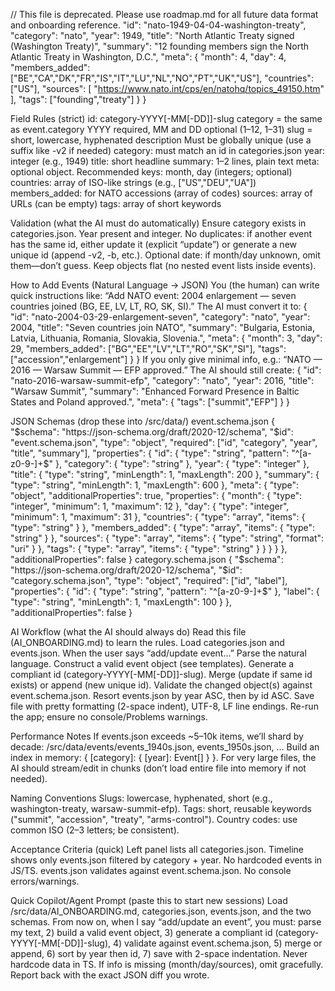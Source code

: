 
// This file is deprecated. Please use roadmap.md for all future data format and onboarding reference.
	"id": "nato-1949-04-04-washington-treaty",
	"category": "nato",
	"year": 1949,
	"title": "North Atlantic Treaty signed (Washington Treaty)",
	"summary": "12 founding members sign the North Atlantic Treaty in Washington, D.C.",
	"meta": {
		"month": 4,
		"day": 4,
		"members_added": ["BE","CA","DK","FR","IS","IT","LU","NL","NO","PT","UK","US"],
		"countries": ["US"],
		"sources": [
			"https://www.nato.int/cps/en/natohq/topics_49150.htm"
		],
		"tags": ["founding","treaty"]
	}
}

Field Rules (strict)
id: category-YYYY[-MM[-DD]]-slug
category = the same as event.category
YYYY required, MM and DD optional (1–12, 1–31)
slug = short, lowercase, hyphenated description
Must be globally unique (use a suffix like -v2 if needed)
category: must match an id in categories.json
year: integer (e.g., 1949)
title: short headline
summary: 1–2 lines, plain text
meta: optional object. Recommended keys:
month, day (integers; optional)
countries: array of ISO-like strings (e.g., ["US","DEU","UA"])
members_added: for NATO accessions (array of codes)
sources: array of URLs (can be empty)
tags: array of short keywords

Validation (what the AI must do automatically)
Ensure category exists in categories.json.
Year present and integer.
No duplicates: if another event has the same id, either update it (explicit “update”) or generate a new unique id (append -v2, -b, etc.).
Optional date: if month/day unknown, omit them—don’t guess.
Keep objects flat (no nested event lists inside events).

How to Add Events (Natural Language → JSON)
You (the human) can write quick instructions like:
“Add NATO event: 2004 enlargement — seven countries joined (BG, EE, LV, LT, RO, SK, SI).”
The AI must convert it to:
{
	"id": "nato-2004-03-29-enlargement-seven",
	"category": "nato",
	"year": 2004,
	"title": "Seven countries join NATO",
	"summary": "Bulgaria, Estonia, Latvia, Lithuania, Romania, Slovakia, Slovenia.",
	"meta": {
		"month": 3,
		"day": 29,
		"members_added": ["BG","EE","LV","LT","RO","SK","SI"],
		"tags": ["accession","enlargement"]
	}
}
If you only give minimal info, e.g.:
“NATO — 2016 — Warsaw Summit — EFP approved.”
The AI should still create:
{
	"id": "nato-2016-warsaw-summit-efp",
	"category": "nato",
	"year": 2016,
	"title": "Warsaw Summit",
	"summary": "Enhanced Forward Presence in Baltic States and Poland approved.",
	"meta": {
		"tags": ["summit","EFP"]
	}
}

JSON Schemas (drop these into /src/data/)
event.schema.json
{
	"$schema": "https://json-schema.org/draft/2020-12/schema",
	"$id": "event.schema.json",
	"type": "object",
	"required": ["id", "category", "year", "title", "summary"],
	"properties": {
		"id": { "type": "string", "pattern": "^[a-z0-9-]+$" },
		"category": { "type": "string" },
		"year": { "type": "integer" },
		"title": { "type": "string", "minLength": 1, "maxLength": 200 },
		"summary": { "type": "string", "minLength": 1, "maxLength": 600 },
		"meta": {
			"type": "object",
			"additionalProperties": true,
			"properties": {
				"month": { "type": "integer", "minimum": 1, "maximum": 12 },
				"day": { "type": "integer", "minimum": 1, "maximum": 31 },
				"countries": { "type": "array", "items": { "type": "string" } },
				"members_added": { "type": "array", "items": { "type": "string" } },
				"sources": { "type": "array", "items": { "type": "string", "format": "uri" } },
				"tags": { "type": "array", "items": { "type": "string" } }
			}
		}
	},
	"additionalProperties": false
}
category.schema.json
{
	"$schema": "https://json-schema.org/draft/2020-12/schema",
	"$id": "category.schema.json",
	"type": "object",
	"required": ["id", "label"],
	"properties": {
		"id": { "type": "string", "pattern": "^[a-z0-9-]+$" },
		"label": { "type": "string", "minLength": 1, "maxLength": 100 }
	},
	"additionalProperties": false
}

AI Workflow (what the AI should always do)
Read this file (AI_ONBOARDING.md) to learn the rules.
Load categories.json and events.json.
When the user says “add/update event…”
Parse the natural language.
Construct a valid event object (see templates).
Generate a compliant id (category-YYYY[-MM[-DD]]-slug).
Merge (update if same id exists) or append (new unique id).
Validate the changed object(s) against event.schema.json.
Resort events.json by year ASC, then by id ASC.
Save file with pretty formatting (2-space indent), UTF-8, LF line endings.
Re-run the app; ensure no console/Problems warnings.

Performance Notes
If events.json exceeds ~5–10k items, we’ll shard by decade:
/src/data/events/events_1940s.json, events_1950s.json, …
Build an index in memory: { [category]: { [year]: Event[] } }.
For very large files, the AI should stream/edit in chunks (don’t load entire file into memory if not needed).

Naming Conventions
Slugs: lowercase, hyphenated, short (e.g., washington-treaty, warsaw-summit-efp).
Tags: short, reusable keywords ("summit", "accession", "treaty", "arms-control").
Country codes: use common ISO (2–3 letters; be consistent).

Acceptance Criteria (quick)
Left panel lists all categories.json.
Timeline shows only events.json filtered by category + year.
No hardcoded events in JS/TS.
events.json validates against event.schema.json.
No console errors/warnings.

Quick Copilot/Agent Prompt (paste this to start new sessions)
Load /src/data/AI_ONBOARDING.md, categories.json, events.json, and the two schemas. From now on, when I say “add/update an event”, you must:
parse my text, 2) build a valid event object, 3) generate a compliant id (category-YYYY[-MM[-DD]]-slug), 4) validate against event.schema.json, 5) merge or append, 6) sort by year then id, 7) save with 2-space indentation.
Never hardcode data in TS. If info is missing (month/day/sources), omit gracefully. Report back with the exact JSON diff you wrote.
